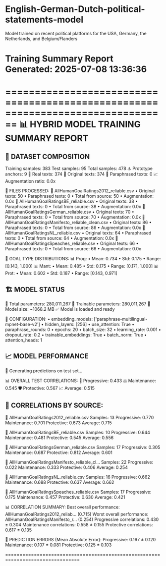 # English-German-Dutch-political-statements-model
Model trained on recent political platforms for the USA, Germany, the Netherlands, and Belgium/Flanders

Training Summary Report
Generated: 2025-07-08 13:36:36
================================================================================

================================================================================
📊 HYBRID MODEL TRAINING SUMMARY REPORT
================================================================================

📁 DATASET COMPOSITION
----------------------------------------
Training samples: 383
Test samples: 95
Total samples: 478
⚓ Prototype anchors: 9
📝 Real texts: 374
📄 Original texts: 374
🔄 Paraphrased texts: 0
📈 Augmentation ratio: 0.0x

📂 FILES PROCESSED:
  📄 AllHumanGoalRatings2012_reliable.csv
     • Original texts: 50
     • Paraphrased texts: 0
     • Total from source: 50
     • Augmentation: 0.0x
  📄 AllHumanGoalRatingsBE_reliable.csv
     • Original texts: 38
     • Paraphrased texts: 0
     • Total from source: 38
     • Augmentation: 0.0x
  📄 AllHumanGoalRatingsGerman_reliable.csv
     • Original texts: 70
     • Paraphrased texts: 0
     • Total from source: 70
     • Augmentation: 0.0x
  📄 AllHumanGoalRatingsManifesto_reliable_clean.csv
     • Original texts: 86
     • Paraphrased texts: 0
     • Total from source: 86
     • Augmentation: 0.0x
  📄 AllHumanGoalRatingsNL_reliable.csv
     • Original texts: 64
     • Paraphrased texts: 0
     • Total from source: 64
     • Augmentation: 0.0x
  📄 AllHumanGoalRatingsSpeaches_reliable.csv
     • Original texts: 66
     • Paraphrased texts: 0
     • Total from source: 66
     • Augmentation: 0.0x

🎯 GOAL TYPE DISTRIBUTIONS:
  📊 Prog:
     • Mean: 0.734
     • Std:  0.175
     • Range: [0.143, 1.000]
  📊 Mant:
     • Mean: 0.485
     • Std:  0.175
     • Range: [0.171, 1.000]
  📊 Prot:
     • Mean: 0.602
     • Std:  0.187
     • Range: [0.143, 0.971]

🏗️  MODEL STATUS
----------------------------------------
🧠 Total parameters: 280,011,267
🔧 Trainable parameters: 280,011,267
📐 Model size: ~1068.2 MB
✅ Model is loaded and ready

🔧 CONFIGURATION:
  • embedding_models: ['paraphrase-multilingual-mpnet-base-v2']
  • hidden_layers: [256]
  • use_attention: True
  • paraphrase_rounds: 0
  • epochs: 20
  • batch_size: 32
  • learning_rate: 0.001
  • dropout_rate: 0.2
  • trainable_embeddings: True
  • batch_norm: True
  • attention_heads: 1

📈 MODEL PERFORMANCE
----------------------------------------
🔮 Generating predictions on test set...

📊 OVERALL TEST CORRELATIONS:
  🎯 Progressive: 0.433
  ⚖️  Maintenance: 0.545
  🛡️  Protective:  0.567
  📈 Average:     0.515

📂 CORRELATIONS BY SOURCE:
-----------------------------------
📄 AllHumanGoalRatings2012_reliable.csv
   Samples: 13
   Progressive: 0.770
   Maintenance: 0.701
   Protective:  0.673
   Average:     0.715

📄 AllHumanGoalRatingsBE_reliable.csv
   Samples: 10
   Progressive: 0.644
   Maintenance: 0.481
   Protective:  0.545
   Average:     0.556

📄 AllHumanGoalRatingsGerman_reliable.csv
   Samples: 17
   Progressive: 0.305
   Maintenance: 0.687
   Protective:  0.812
   Average:     0.601

📄 AllHumanGoalRatingsManifesto_reliable_cl...
   Samples: 22
   Progressive: 0.022
   Maintenance: 0.333
   Protective:  0.406
   Average:     0.254

📄 AllHumanGoalRatingsNL_reliable.csv
   Samples: 16
   Progressive: 0.662
   Maintenance: 0.688
   Protective:  0.637
   Average:     0.662

📄 AllHumanGoalRatingsSpeaches_reliable.csv
   Samples: 17
   Progressive: 0.175
   Maintenance: 0.457
   Protective:  0.630
   Average:     0.421

📊 CORRELATION SUMMARY:
   Best overall performance: AllHumanGoalRatings2012_reliab... (0.715)
   Worst overall performance: AllHumanGoalRatingsManifesto_r... (0.254)
   Progressive correlations: 0.430 ± 0.304
   Maintenance correlations: 0.558 ± 0.155
   Protective correlations:  0.617 ± 0.135

📏 PREDICTION ERRORS (Mean Absolute Error):
   Progressive: 0.167 ± 0.120
   Maintenance: 0.107 ± 0.081
   Protective:  0.125 ± 0.103

================================================================================

